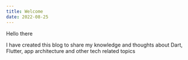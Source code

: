```yaml
---
title: Welcome
date: 2022-08-25
---
```


Hello there

I have created this blog to share my knowledge and thoughts about Dart, Flutter, app architecture and other tech
related topics
